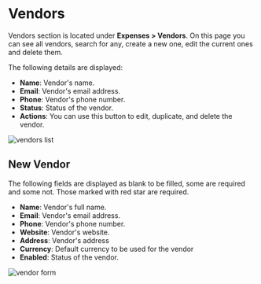 Vendors
=======

Vendors section is located under **Expenses > Vendors**. On this page you can see all vendors, search for any, create a new one, edit the current ones and delete them.

The following details are displayed:

- **Name**: Vendor's name.
- **Email**: Vendor's email address.
- **Phone**: Vendor's phone number.
- **Status**: Status of the vendor.
- **Actions**: You can use this button to edit, duplicate, and delete the vendor.

![vendors list](_images/vendors_list.png)

## New Vendor

The following fields are displayed as blank to be filled, some are required and some not. Those marked with red star are required.

- **Name**: Vendor's full name.
- **Email**: Vendor's email address.
- **Phone**: Vendor's phone number.
- **Website**: Vendor's website.
- **Address**: Vendor's address
- **Currency**: Default currency to be used for the vendor
- **Enabled**: Status of the vendor.

![vendor form](_images/vendors_form.png)
